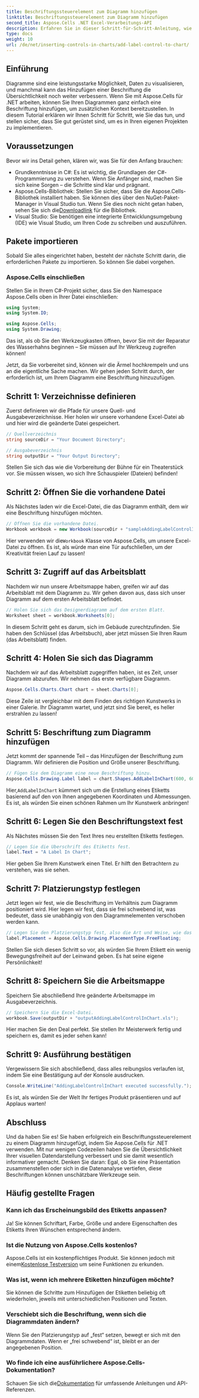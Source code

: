 ```yaml
---
title: Beschriftungssteuerelement zum Diagramm hinzufügen
linktitle: Beschriftungssteuerelement zum Diagramm hinzufügen
second_title: Aspose.Cells .NET Excel-Verarbeitungs-API
description: Erfahren Sie in dieser Schritt-für-Schritt-Anleitung, wie Sie Ihren Diagrammen in Aspose.Cells für .NET ein Beschriftungssteuerelement hinzufügen. Verbessern Sie Ihre Datenvisualisierung.
type: docs
weight: 10
url: /de/net/inserting-controls-in-charts/add-label-control-to-chart/
---
```

## Einführung

Diagramme sind eine leistungsstarke Möglichkeit, Daten zu visualisieren, und manchmal kann das Hinzufügen einer Beschriftung die Übersichtlichkeit noch weiter verbessern. Wenn Sie mit Aspose.Cells für .NET arbeiten, können Sie Ihren Diagrammen ganz einfach eine Beschriftung hinzufügen, um zusätzlichen Kontext bereitzustellen. In diesem Tutorial erklären wir Ihnen Schritt für Schritt, wie Sie das tun, und stellen sicher, dass Sie gut gerüstet sind, um es in Ihren eigenen Projekten zu implementieren.

## Voraussetzungen

Bevor wir ins Detail gehen, klären wir, was Sie für den Anfang brauchen:

- Grundkenntnisse in C#: Es ist wichtig, die Grundlagen der C#-Programmierung zu verstehen. Wenn Sie Anfänger sind, machen Sie sich keine Sorgen – die Schritte sind klar und prägnant.
-  Aspose.Cells-Bibliothek: Stellen Sie sicher, dass Sie die Aspose.Cells-Bibliothek installiert haben. Sie können dies über den NuGet-Paket-Manager in Visual Studio tun. Wenn Sie dies noch nicht getan haben, sehen Sie sich die[Downloadlink](https://releases.aspose.com/cells/net/) für die Bibliothek.
- Visual Studio: Sie benötigen eine integrierte Entwicklungsumgebung (IDE) wie Visual Studio, um Ihren Code zu schreiben und auszuführen.

## Pakete importieren

Sobald Sie alles eingerichtet haben, besteht der nächste Schritt darin, die erforderlichen Pakete zu importieren. So können Sie dabei vorgehen.

### Aspose.Cells einschließen

Stellen Sie in Ihrem C#-Projekt sicher, dass Sie den Namespace Aspose.Cells oben in Ihrer Datei einschließen:

```csharp
using System;
using System.IO;

using Aspose.Cells;
using System.Drawing;
```

Das ist, als ob Sie den Werkzeugkasten öffnen, bevor Sie mit der Reparatur des Wasserhahns beginnen – Sie müssen auf Ihr Werkzeug zugreifen können!

Jetzt, da Sie vorbereitet sind, können wir die Ärmel hochkrempeln und uns an die eigentliche Sache machen. Wir gehen jeden Schritt durch, der erforderlich ist, um Ihrem Diagramm eine Beschriftung hinzuzufügen.

## Schritt 1: Verzeichnisse definieren

Zuerst definieren wir die Pfade für unsere Quell- und Ausgabeverzeichnisse. Hier holen wir unsere vorhandene Excel-Datei ab und hier wird die geänderte Datei gespeichert.

```csharp
// Quellverzeichnis
string sourceDir = "Your Document Directory";

// Ausgabeverzeichnis
string outputDir = "Your Output Directory";
```

Stellen Sie sich das wie die Vorbereitung der Bühne für ein Theaterstück vor. Sie müssen wissen, wo sich Ihre Schauspieler (Dateien) befinden!

## Schritt 2: Öffnen Sie die vorhandene Datei

Als Nächstes laden wir die Excel-Datei, die das Diagramm enthält, dem wir eine Beschriftung hinzufügen möchten. 

```csharp
// Öffnen Sie die vorhandene Datei.
Workbook workbook = new Workbook(sourceDir + "sampleAddingLabelControlInChart.xls");
```

 Hier verwenden wir die`Workbook` Klasse von Aspose.Cells, um unsere Excel-Datei zu öffnen. Es ist, als würde man eine Tür aufschließen, um der Kreativität freien Lauf zu lassen!

## Schritt 3: Zugriff auf das Arbeitsblatt

Nachdem wir nun unsere Arbeitsmappe haben, greifen wir auf das Arbeitsblatt mit dem Diagramm zu. Wir gehen davon aus, dass sich unser Diagramm auf dem ersten Arbeitsblatt befindet.

```csharp
// Holen Sie sich das Designerdiagramm auf dem ersten Blatt.
Worksheet sheet = workbook.Worksheets[0];
```

In diesem Schritt geht es darum, sich im Gebäude zurechtzufinden. Sie haben den Schlüssel (das Arbeitsbuch), aber jetzt müssen Sie Ihren Raum (das Arbeitsblatt) finden.

## Schritt 4: Holen Sie sich das Diagramm

Nachdem wir auf das Arbeitsblatt zugegriffen haben, ist es Zeit, unser Diagramm abzurufen. Wir nehmen das erste verfügbare Diagramm.

```csharp
Aspose.Cells.Charts.Chart chart = sheet.Charts[0];
```

Diese Zeile ist vergleichbar mit dem Finden des richtigen Kunstwerks in einer Galerie. Ihr Diagramm wartet, und jetzt sind Sie bereit, es heller erstrahlen zu lassen!

## Schritt 5: Beschriftung zum Diagramm hinzufügen

Jetzt kommt der spannende Teil – das Hinzufügen der Beschriftung zum Diagramm. Wir definieren die Position und Größe unserer Beschriftung.

```csharp
// Fügen Sie dem Diagramm eine neue Beschriftung hinzu.
Aspose.Cells.Drawing.Label label = chart.Shapes.AddLabelInChart(600, 600, 350, 900);
```

 Hier,`AddLabelInChart` kümmert sich um die Erstellung eines Etiketts basierend auf den von Ihnen angegebenen Koordinaten und Abmessungen. Es ist, als würden Sie einen schönen Rahmen um Ihr Kunstwerk anbringen!

## Schritt 6: Legen Sie den Beschriftungstext fest

Als Nächstes müssen Sie den Text Ihres neu erstellten Etiketts festlegen. 

```csharp
// Legen Sie die Überschrift des Etiketts fest.
label.Text = "A Label In Chart";
```

Hier geben Sie Ihrem Kunstwerk einen Titel. Er hilft den Betrachtern zu verstehen, was sie sehen.

## Schritt 7: Platzierungstyp festlegen

Jetzt legen wir fest, wie die Beschriftung im Verhältnis zum Diagramm positioniert wird. Hier legen wir fest, dass sie frei schwebend ist, was bedeutet, dass sie unabhängig von den Diagrammelementen verschoben werden kann.

```csharp
// Legen Sie den Platzierungstyp fest, also die Art und Weise, wie das Etikett an die Zellen angehängt wird.
label.Placement = Aspose.Cells.Drawing.PlacementType.FreeFloating; 
```

Stellen Sie sich diesen Schritt so vor, als würden Sie Ihrem Etikett ein wenig Bewegungsfreiheit auf der Leinwand geben. Es hat seine eigene Persönlichkeit!

## Schritt 8: Speichern Sie die Arbeitsmappe

Speichern Sie abschließend Ihre geänderte Arbeitsmappe im Ausgabeverzeichnis. 

```csharp
// Speichern Sie die Excel-Datei.
workbook.Save(outputDir + "outputAddingLabelControlInChart.xls");
```

Hier machen Sie den Deal perfekt. Sie stellen Ihr Meisterwerk fertig und speichern es, damit es jeder sehen kann!

## Schritt 9: Ausführung bestätigen

Vergewissern Sie sich abschließend, dass alles reibungslos verlaufen ist, indem Sie eine Bestätigung auf der Konsole ausdrucken.

```csharp
Console.WriteLine("AddingLabelControlInChart executed successfully.");
```

Es ist, als würden Sie der Welt Ihr fertiges Produkt präsentieren und auf Applaus warten!

## Abschluss

Und da haben Sie es! Sie haben erfolgreich ein Beschriftungssteuerelement zu einem Diagramm hinzugefügt, indem Sie Aspose.Cells für .NET verwenden. Mit nur wenigen Codezeilen haben Sie die Übersichtlichkeit Ihrer visuellen Datendarstellung verbessert und sie damit wesentlich informativer gemacht. Denken Sie daran: Egal, ob Sie eine Präsentation zusammenstellen oder sich in die Datenanalyse vertiefen, diese Beschriftungen können unschätzbare Werkzeuge sein.

## Häufig gestellte Fragen

### Kann ich das Erscheinungsbild des Etiketts anpassen?
Ja! Sie können Schriftart, Farbe, Größe und andere Eigenschaften des Etiketts Ihren Wünschen entsprechend ändern.

### Ist die Nutzung von Aspose.Cells kostenlos?
 Aspose.Cells ist ein kostenpflichtiges Produkt. Sie können jedoch mit einem[Kostenlose Testversion](https://releases.aspose.com/) um seine Funktionen zu erkunden.

### Was ist, wenn ich mehrere Etiketten hinzufügen möchte?
Sie können die Schritte zum Hinzufügen der Etiketten beliebig oft wiederholen, jeweils mit unterschiedlichen Positionen und Texten.

### Verschiebt sich die Beschriftung, wenn sich die Diagrammdaten ändern?
Wenn Sie den Platzierungstyp auf „fest“ setzen, bewegt er sich mit den Diagrammdaten. Wenn er „frei schwebend“ ist, bleibt er an der angegebenen Position.

### Wo finde ich eine ausführlichere Aspose.Cells-Dokumentation?
 Schauen Sie sich die[Dokumentation](https://reference.aspose.com/cells/net/) für umfassende Anleitungen und API-Referenzen.
